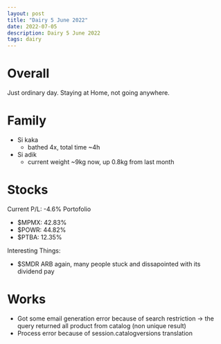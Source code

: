 ```yaml
---
layout: post
title: "Dairy 5 June 2022"
date: 2022-07-05
description: Dairy 5 June 2022
tags: dairy
---
```


# Overall
Just ordinary day. Staying at Home, not going anywhere.

# Family
- Si kaka 
    * bathed 4x, total time ~4h
- Si adik
    * current weight ~9kg now, up 0.8kg from last month

# Stocks

Current P/L: -4.6%
Portofolio
 - $MPMX: 42.83%
 - $POWR: 44.82%
 - $PTBA: 12.35%

Interesting Things:
- $SMDR ARB again, many people stuck and dissapointed with its dividend pay

# Works
- Got some email generation error because of search restriction -> the query returned all product from catalog (non unique result)
- Process error because of session.catalogversions translation
